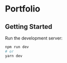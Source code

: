 # Portfolio

## Getting Started

Run the development server:

```bash
npm run dev
# or
yarn dev
```
